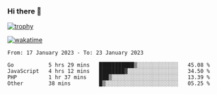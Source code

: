### Hi there 👋

[![trophy](https://github-profile-trophy.vercel.app/?username=cxnky&theme=dracula)](https://github.com/ryo-ma/github-profile-trophy)

[![wakatime](https://wakatime.com/badge/user/1c39c599-5497-41b9-a5be-2c4676e7fd23.svg)](https://wakatime.com/@1c39c599-5497-41b9-a5be-2c4676e7fd23)
<!--START_SECTION:waka-->

```text
From: 17 January 2023 - To: 23 January 2023

Go           5 hrs 29 mins   ███████████▒░░░░░░░░░░░░░   45.08 %
JavaScript   4 hrs 12 mins   ████████▓░░░░░░░░░░░░░░░░   34.50 %
PHP          1 hr 37 mins    ███▒░░░░░░░░░░░░░░░░░░░░░   13.39 %
Other        38 mins         █▒░░░░░░░░░░░░░░░░░░░░░░░   05.25 %
```

<!--END_SECTION:waka-->
